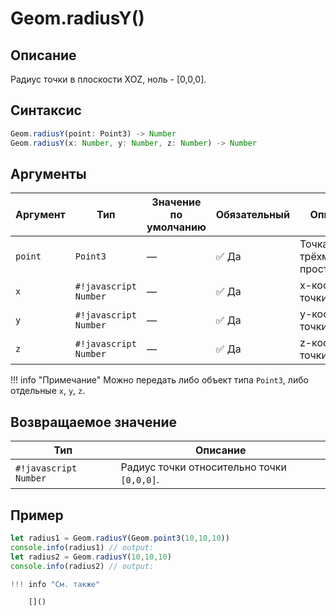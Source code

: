 # Geom.radiusY()

## Описание
Радиус точки в плоскости XOZ, ноль - [0,0,0].

## Синтаксис
```javascript
Geom.radiusY(point: Point3) -> Number
Geom.radiusY(x: Number, y: Number, z: Number) -> Number
```

## Аргументы

| Аргумент | Тип             | Значение по умолчанию | Обязательный        | Описание                         |
|----------|------------------|-----------------------|---------------------|----------------------------------|
| `point`  | `Point3`         | —                     | :white_check_mark: Да | Точка в трёхмерном пространстве.   |
| `x`      | `#!javascript Number` | —                 | :white_check_mark: Да | x-координата точки               |
| `y`      | `#!javascript Number` | —                 | :white_check_mark: Да | y-координата точки               |
| `z`      | `#!javascript Number` | —                 | :white_check_mark: Да | z-координата точки               |

!!! info "Примечание"
    Можно передать либо объект типа `Point3`, либо отдельные `x`, `y`, `z`.

## Возвращаемое значение

| Тип             | Описание                                               |
|------------------|--------------------------------------------------------|
| `#!javascript Number` | Радиус точки относительно точки `[0,0,0]`.          |

## Пример
```javascript linenums="1"
let radius1 = Geom.radiusY(Geom.point3(10,10,10))
console.info(radius1) // output:
let radius2 = Geom.radiusY(10,10,10)
console.info(radius2) // output:

!!! info "См. также"

    []()

